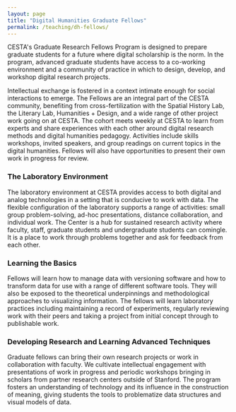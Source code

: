 ```yaml
---
layout: page
title: "Digital Humanities Graduate Fellows"
permalink: /teaching/dh-fellows/
---
```


CESTA's Graduate Research Fellows Program is designed to prepare graduate students for a future where digital scholarship is the norm. In the program, advanced graduate students have access to a co-working environment and a community of practice in which to design, develop, and workshop digital research projects.

Intellectual exchange is fostered in a context intimate enough for social interactions to emerge. The Fellows are an integral part of the CESTA community, benefiting from cross-fertilization with the Spatial History Lab, the Literary Lab, Humanities + Design, and a wide range of other project work going on at CESTA. The cohort meets weekly at CESTA to learn from experts and share experiences with each other around digital research methods and digital humanities pedagogy. Activities include skills workshops, invited speakers, and group readings on current topics in the digital humanities. Fellows will also have opportunities to present their own work in progress for review.

### The Laboratory Environment

The laboratory environment at CESTA provides access to both digital and analog technologies in a setting that is conducive to work with data. The flexible configuration of the laboratory supports a range of activities: small group problem-solving, ad-hoc presentations, distance collaboration, and individual work. The Center is a hub for sustained research activity where faculty, staff, graduate students and undergraduate students can comingle. It is a place to work through problems together and ask for feedback from each other.

### Learning the Basics

Fellows will learn how to manage data with versioning software and how to transform data for use with a range of different software tools. They will also be exposed to the theoretical underpinnings and methodological approaches to visualizing information. The fellows will learn laboratory practices including maintaining a record of experiments, regularly reviewing work with their peers and taking a project from initial concept through to publishable work.

### Developing Research and Learning Advanced Techniques

Graduate fellows can bring their own research projects or work in collaboration with faculty. We cultivate intellectual engagement with presentations of work in progress and periodic workshops bringing in scholars from partner research centers outside of Stanford. The program fosters an understanding of technology and its influence in the construction of meaning, giving students the tools to problematize data structures and visual models of data.
